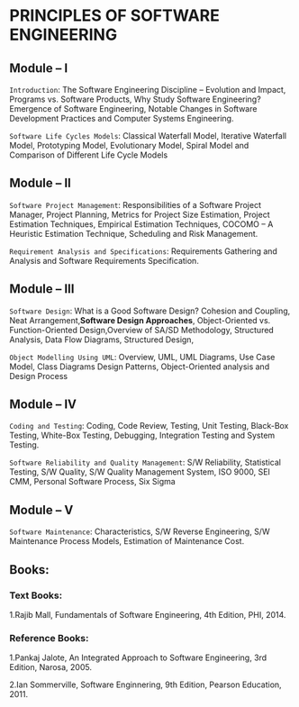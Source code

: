 # PRINCIPLES OF SOFTWARE ENGINEERING

## Module – I

`Introduction`: The Software Engineering Discipline – Evolution and Impact, Programs
vs. Software Products, Why Study Software Engineering? Emergence of Software
Engineering, Notable Changes in Software Development Practices and Computer
Systems Engineering.

`Software Life Cycles Models`: Classical Waterfall Model, Iterative Waterfall Model,
Prototyping Model, Evolutionary Model, Spiral Model and Comparison of Different
Life Cycle Models

## Module – II

`Software Project Management`: Responsibilities of a Software Project Manager,
Project Planning, Metrics for Project Size Estimation, Project Estimation Techniques,
Empirical Estimation Techniques, COCOMO – A Heuristic Estimation Technique,
Scheduling and Risk Management.

`Requirement Analysis and Specifications`: Requirements Gathering and Analysis and Software Requirements Specification.

## Module – III

`Software Design`: What is a Good Software Design? Cohesion and Coupling, Neat Arrangement,**Software Design Approaches**, Object-Oriented vs. Function-Oriented Design,Overview of SA/SD Methodology, Structured Analysis, Data Flow Diagrams,
Structured Design,

`Object Modelling Using UML`: Overview, UML, UML Diagrams, Use Case Model,
Class Diagrams Design Patterns, Object-Oriented analysis and Design Process

## Module – IV

`Coding and Testing`: Coding, Code Review, Testing, Unit Testing, Black-Box
Testing, White-Box Testing, Debugging, Integration Testing and System Testing.

`Software Reliability and Quality Management`: S/W Reliability, Statistical Testing,
S/W Quality, S/W Quality Management System, ISO 9000, SEI CMM, Personal
Software Process, Six Sigma

## Module – V

`Software Maintenance`: Characteristics, S/W Reverse Engineering, S/W Maintenance
Process Models, Estimation of Maintenance Cost.

## Books:

### Text Books:

1.Rajib Mall, Fundamentals of Software Engineering, 4th Edition, PHI, 2014.

### Reference Books:

1.Pankaj Jalote, An Integrated Approach to Software Engineering, 3rd Edition, Narosa, 2005.

2.Ian Sommerville, Software Enginnering, 9th Edition, Pearson Education, 2011.
